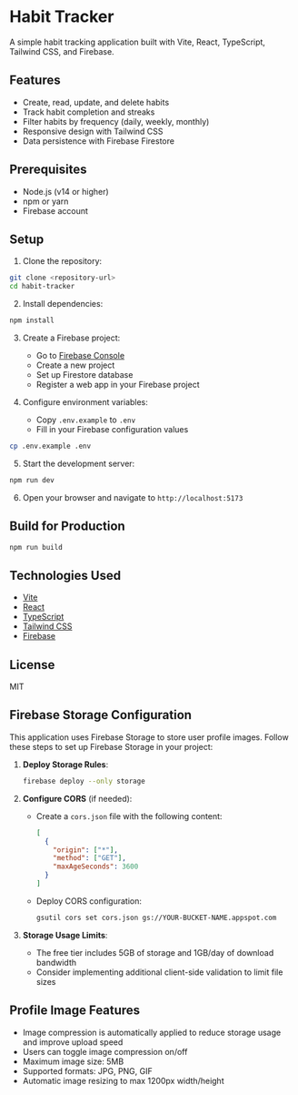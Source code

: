 # Habit Tracker

A simple habit tracking application built with Vite, React, TypeScript, Tailwind CSS, and Firebase.

## Features

- Create, read, update, and delete habits
- Track habit completion and streaks
- Filter habits by frequency (daily, weekly, monthly)
- Responsive design with Tailwind CSS
- Data persistence with Firebase Firestore

## Prerequisites

- Node.js (v14 or higher)
- npm or yarn
- Firebase account

## Setup

1. Clone the repository:

```bash
git clone <repository-url>
cd habit-tracker
```

2. Install dependencies:

```bash
npm install
```

3. Create a Firebase project:

   - Go to [Firebase Console](https://console.firebase.google.com/)
   - Create a new project
   - Set up Firestore database
   - Register a web app in your Firebase project

4. Configure environment variables:
   - Copy `.env.example` to `.env`
   - Fill in your Firebase configuration values

```bash
cp .env.example .env
```

5. Start the development server:

```bash
npm run dev
```

6. Open your browser and navigate to `http://localhost:5173`

## Build for Production

```bash
npm run build
```

## Technologies Used

- [Vite](https://vitejs.dev/)
- [React](https://reactjs.org/)
- [TypeScript](https://www.typescriptlang.org/)
- [Tailwind CSS](https://tailwindcss.com/)
- [Firebase](https://firebase.google.com/)

## License

MIT

## Firebase Storage Configuration

This application uses Firebase Storage to store user profile images. Follow these steps to set up Firebase Storage in your project:

1. **Deploy Storage Rules**:

   ```bash
   firebase deploy --only storage
   ```

2. **Configure CORS** (if needed):

   - Create a `cors.json` file with the following content:
     ```json
     [
       {
         "origin": ["*"],
         "method": ["GET"],
         "maxAgeSeconds": 3600
       }
     ]
     ```
   - Deploy CORS configuration:
     ```bash
     gsutil cors set cors.json gs://YOUR-BUCKET-NAME.appspot.com
     ```

3. **Storage Usage Limits**:
   - The free tier includes 5GB of storage and 1GB/day of download bandwidth
   - Consider implementing additional client-side validation to limit file sizes

## Profile Image Features

- Image compression is automatically applied to reduce storage usage and improve upload speed
- Users can toggle image compression on/off
- Maximum image size: 5MB
- Supported formats: JPG, PNG, GIF
- Automatic image resizing to max 1200px width/height
